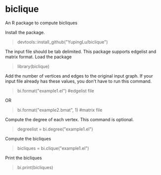 # biclique
An R package to compute bicliques

Install the package.
> devtools::install_github("YupingLu/biclique")

The input file should be tab delimited. This package supports edgelist and matrix format.
Load the package
> library(biclique)

Add the number of vertices and edges to the original input graph. If your input file already has these values, you don't have to run this command.
> bi.format("example1.el")  #edgelist file

OR
> bi.format("example2.bmat", 1) #matrix file

Compute the degree of each vertex. This command is optional.
> degreelist = bi.degree("example1.el")

Compute the bicliques
> bicliques = bi.clique("example1.el")

Print the bicliques
> bi.print(bicliques)
